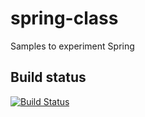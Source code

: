 # spring-class
Samples to experiment Spring

## Build status
[![Build Status](https://travis-ci.org/nadeva/spring-class.svg?branch=master)](https://travis-ci.org/nadeva/spring-class)
